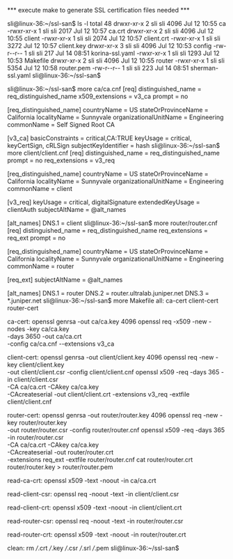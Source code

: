*** execute make to generate SSL certification files needed *** 

sli@linux-36:~/ssl-san$ ls -l
total 48
drwxr-xr-x 2 sli sli 4096 Jul 12 10:55 ca
-rwxr-xr-x 1 sli sli 2017 Jul 12 10:57 ca.crt
drwxr-xr-x 2 sli sli 4096 Jul 12 10:55 client
-rwxr-xr-x 1 sli sli 2074 Jul 12 10:57 client.crt
-rwxr-xr-x 1 sli sli 3272 Jul 12 10:57 client.key
drwxr-xr-x 3 sli sli 4096 Jul 12 10:53 config
-rw-r--r-- 1 sli sli  217 Jul 14 08:51 korina-ssl.yaml
-rwxr-xr-x 1 sli sli 1293 Jul 12 10:53 Makefile
drwxr-xr-x 2 sli sli 4096 Jul 12 10:55 router
-rwxr-xr-x 1 sli sli 5354 Jul 12 10:58 router.pem
-rw-r--r-- 1 sli sli  223 Jul 14 08:51 sherman-ssl.yaml
sli@linux-36:~/ssl-san$ 

sli@linux-36:~/ssl-san$ more ca/ca.cnf
[req]
distinguished_name = req_distinguished_name
x509_extensions = v3_ca
prompt = no

[req_distinguished_name]
countryName = US
stateOrProvinceName = California
localityName = Sunnyvale
organizationalUnitName = Engineering
commonName = Self Signed Root CA

[v3_ca]
basicConstraints = critical,CA:TRUE
keyUsage = critical, keyCertSign, cRLSign
subjectKeyIdentifier = hash
sli@linux-36:~/ssl-san$ more client/client.cnf 
[req]
distinguished_name = req_distinguished_name
prompt             = no
req_extensions     = v3_req

[req_distinguished_name]
countryName            = US
stateOrProvinceName    = California
localityName           = Sunnyvale
organizationalUnitName = Engineering
commonName             = client

[v3_req]
keyUsage = critical, digitalSignature
extendedKeyUsage = clientAuth
subjectAltName = @alt_names

[alt_names]
DNS.1 = client
sli@linux-36:~/ssl-san$ more router/router.cnf 
[req]
distinguished_name = req_distinguished_name
req_extensions     = req_ext
prompt             = no

[req_distinguished_name]
countryName            = US
stateOrProvinceName    = California
localityName           = Sunnyvale
organizationalUnitName = Engineering
commonName             = router

[req_ext]
subjectAltName = @alt_names

[alt_names]
DNS.1 = router
DNS.2 = router.ultralab.juniper.net
DNS.3 = *.juniper.net
sli@linux-36:~/ssl-san$ more Makefile 
all: ca-cert client-cert router-cert

ca-cert:
        openssl genrsa -out ca/ca.key 4096
        openssl req -x509 -new -nodes -key ca/ca.key \
                -days 3650 -out ca/ca.crt \
                -config ca/ca.cnf --extensions v3_ca

client-cert:
        openssl genrsa -out client/client.key 4096
        openssl req -new -key client/client.key \
                -out client/client.csr -config client/client.cnf
        openssl x509 -req -days 365 -in client/client.csr \
                -CA ca/ca.crt -CAkey ca/ca.key \
                -CAcreateserial -out client/client.crt -extensions v3_req -extfile client/client.cnf

router-cert:
        openssl genrsa -out router/router.key 4096
        openssl req -new -key router/router.key \
                -out router/router.csr -config router/router.cnf
        openssl x509 -req -days 365 -in router/router.csr \
                -CA ca/ca.crt -CAkey ca/ca.key \
                -CAcreateserial -out router/router.crt \
                -extensions req_ext -extfile router/router.cnf
        cat router/router.crt router/router.key > router/router.pem

read-ca-crt:
        openssl x509 -text -noout -in ca/ca.crt

read-client-csr:
        openssl req -noout -text -in client/client.csr

read-client-crt:
        openssl x509 -text -noout -in client/client.crt

read-router-csr:
        openssl req -noout -text -in router/router.csr

read-router-crt:
        openssl x509 -text -noout -in router/router.crt

clean:
        rm */*.crt */*.key */*.csr */*.srl */*.pem
sli@linux-36:~/ssl-san$ 

